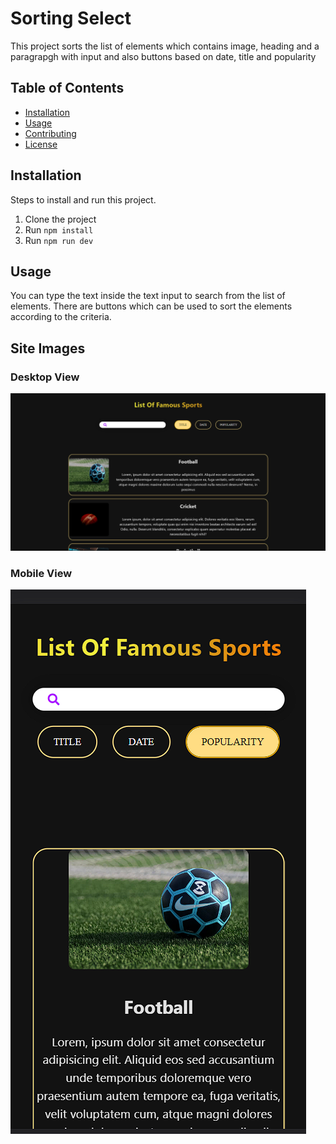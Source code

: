 
# Sorting Select

This project sorts the list of elements which contains image, heading and a paragrapgh with input and also buttons based on date, title and popularity

## Table of Contents

- [Installation](#installation)
- [Usage](#usage)
- [Contributing](#contributing)
- [License](#license)

## Installation

Steps to install and run this project.<br>
1. Clone the project<br>
2. Run `npm install`<br>
3. Run `npm run dev`<br>

## Usage

You can type the text inside the text input to search from the list of elements. There are buttons which can be used to sort the elements according to the criteria.

## Site Images
### Desktop View
![Desk](https://github.com/gauravd-123/1clickcapital_project/blob/main/Desktop.png)

### Mobile View
![](https://github.com/gauravd-123/1clickcapital_project/blob/main/Mobile.png)
